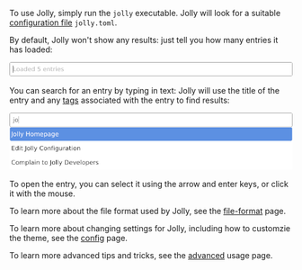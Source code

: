 To use Jolly, simply run the `jolly` executable. Jolly will look for a
suitable [configuration file](file-format.md#locations) `jolly.toml`. 

By default, Jolly won't show any results: just tell you how many entries it has loaded:

![startup page](static/startup.png)

You can search for an entry by typing in text: Jolly will use the
title of the entry and any [tags](file-format.md#tags) associated
with the entry to find results:

![startup page](static/basic-search.png)

To open the entry, you can select it using the arrow and enter keys,
or click it with the mouse.

To learn more about the file format used by Jolly, see the [file-format](file-format.md) page.

To learn more about changing settings for Jolly, including how to customzie the theme, see the [config](config.md) page.

To learn more advanced tips and tricks, see the [advanced](advanced.md) usage page.
